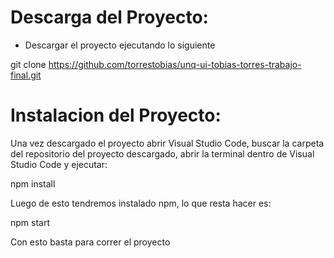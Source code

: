 # Descarga del Proyecto:

- Descargar el proyecto ejecutando lo siguiente

git clone https://github.com/torrestobias/unq-ui-tobias-torres-trabajo-final.git

# Instalacion del Proyecto:

Una vez descargado el proyecto abrir Visual Studio Code, buscar la carpeta del repositorio del proyecto descargado, abrir la terminal dentro de Visual Studio Code y ejecutar:

npm install

Luego de esto tendremos instalado npm, lo que resta hacer es:

npm start

Con esto basta para correr el proyecto









